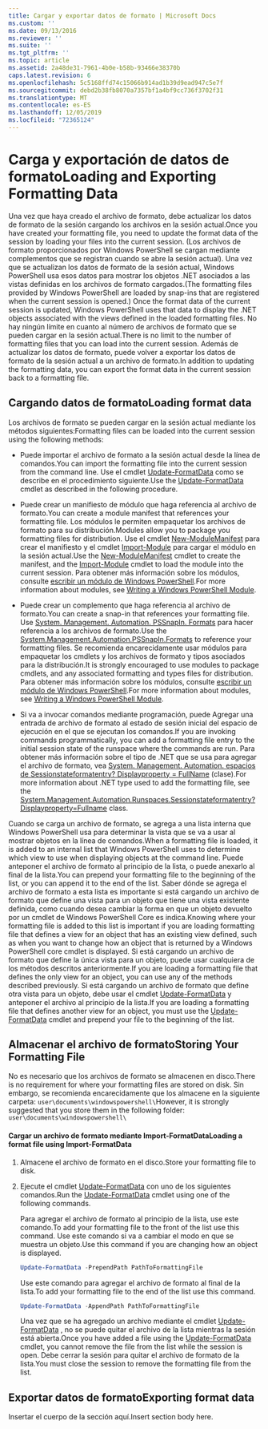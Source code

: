 ```yaml
---
title: Cargar y exportar datos de formato | Microsoft Docs
ms.custom: ''
ms.date: 09/13/2016
ms.reviewer: ''
ms.suite: ''
ms.tgt_pltfrm: ''
ms.topic: article
ms.assetid: 2a48de31-7961-4b0e-b58b-93466e38370b
caps.latest.revision: 6
ms.openlocfilehash: 5c5168ffd74c15066b914ad1b39d9ead947c5e7f
ms.sourcegitcommit: debd2b38fb8070a7357bf1a4bf9cc736f3702f31
ms.translationtype: MT
ms.contentlocale: es-ES
ms.lasthandoff: 12/05/2019
ms.locfileid: "72365124"
---
```

# <a name="loading-and-exporting-formatting-data"></a><span data-ttu-id="fba33-102">Carga y exportación de datos de formato</span><span class="sxs-lookup"><span data-stu-id="fba33-102">Loading and Exporting Formatting Data</span></span>

<span data-ttu-id="fba33-103">Una vez que haya creado el archivo de formato, debe actualizar los datos de formato de la sesión cargando los archivos en la sesión actual.</span><span class="sxs-lookup"><span data-stu-id="fba33-103">Once you have created your formatting file, you need to update the format data of the session by loading your files into the current session.</span></span> <span data-ttu-id="fba33-104">(Los archivos de formato proporcionados por Windows PowerShell se cargan mediante complementos que se registran cuando se abre la sesión actual). Una vez que se actualizan los datos de formato de la sesión actual, Windows PowerShell usa esos datos para mostrar los objetos .NET asociados a las vistas definidas en los archivos de formato cargados.</span><span class="sxs-lookup"><span data-stu-id="fba33-104">(The formatting files provided by Windows PowerShell are loaded by snap-ins that are registered when the current session is opened.) Once the format data of the current session is updated, Windows PowerShell uses that data to display the .NET objects associated with the views defined in the loaded formatting files.</span></span> <span data-ttu-id="fba33-105">No hay ningún límite en cuanto al número de archivos de formato que se pueden cargar en la sesión actual.</span><span class="sxs-lookup"><span data-stu-id="fba33-105">There is no limit to the number of formatting files that you can load into the current session.</span></span> <span data-ttu-id="fba33-106">Además de actualizar los datos de formato, puede volver a exportar los datos de formato de la sesión actual a un archivo de formato.</span><span class="sxs-lookup"><span data-stu-id="fba33-106">In addition to updating the formatting data, you can export the format data in the current session back to a formatting file.</span></span>

## <a name="loading-format-data"></a><span data-ttu-id="fba33-107">Cargando datos de formato</span><span class="sxs-lookup"><span data-stu-id="fba33-107">Loading format data</span></span>

<span data-ttu-id="fba33-108">Los archivos de formato se pueden cargar en la sesión actual mediante los métodos siguientes:</span><span class="sxs-lookup"><span data-stu-id="fba33-108">Formatting files can be loaded into the current session using the following methods:</span></span>

- <span data-ttu-id="fba33-109">Puede importar el archivo de formato a la sesión actual desde la línea de comandos.</span><span class="sxs-lookup"><span data-stu-id="fba33-109">You can import the formatting file into the current session from the command line.</span></span> <span data-ttu-id="fba33-110">Use el cmdlet [Update-FormatData](/powershell/module/Microsoft.PowerShell.Utility/Update-FormatData) como se describe en el procedimiento siguiente.</span><span class="sxs-lookup"><span data-stu-id="fba33-110">Use the [Update-FormatData](/powershell/module/Microsoft.PowerShell.Utility/Update-FormatData) cmdlet as described in the following procedure.</span></span>

- <span data-ttu-id="fba33-111">Puede crear un manifiesto de módulo que haga referencia al archivo de formato.</span><span class="sxs-lookup"><span data-stu-id="fba33-111">You can create a module manifest that references your formatting file.</span></span> <span data-ttu-id="fba33-112">Los módulos le permiten empaquetar los archivos de formato para su distribución.</span><span class="sxs-lookup"><span data-stu-id="fba33-112">Modules allow you to package you formatting files for distribution.</span></span> <span data-ttu-id="fba33-113">Use el cmdlet [New-ModuleManifest](/powershell/module/Microsoft.PowerShell.Core/New-ModuleManifest) para crear el manifiesto y el cmdlet [Import-Module](/powershell/module/Microsoft.PowerShell.Core/Import-Module) para cargar el módulo en la sesión actual.</span><span class="sxs-lookup"><span data-stu-id="fba33-113">Use the [New-ModuleManifest](/powershell/module/Microsoft.PowerShell.Core/New-ModuleManifest) cmdlet to create the manifest, and the [Import-Module](/powershell/module/Microsoft.PowerShell.Core/Import-Module) cmdlet to load the module into the current session.</span></span> <span data-ttu-id="fba33-114">Para obtener más información sobre los módulos, consulte [escribir un módulo de Windows PowerShell](../module/writing-a-windows-powershell-module.md).</span><span class="sxs-lookup"><span data-stu-id="fba33-114">For more information about modules, see [Writing a Windows PowerShell Module](../module/writing-a-windows-powershell-module.md).</span></span>

- <span data-ttu-id="fba33-115">Puede crear un complemento que haga referencia al archivo de formato.</span><span class="sxs-lookup"><span data-stu-id="fba33-115">You can create a snap-in that references your formatting file.</span></span> <span data-ttu-id="fba33-116">Use [System. Management. Automation. PSSnapIn. Formats](/dotnet/api/System.Management.Automation.PSSnapIn.Formats) para hacer referencia a los archivos de formato.</span><span class="sxs-lookup"><span data-stu-id="fba33-116">Use the [System.Management.Automation.PSSnapIn.Formats](/dotnet/api/System.Management.Automation.PSSnapIn.Formats) to reference your formatting files.</span></span> <span data-ttu-id="fba33-117">Se recomienda encarecidamente usar módulos para empaquetar los cmdlets y los archivos de formato y tipos asociados para la distribución.</span><span class="sxs-lookup"><span data-stu-id="fba33-117">It is strongly encouraged to use modules to package cmdlets, and any associated formatting and types files for distribution.</span></span> <span data-ttu-id="fba33-118">Para obtener más información sobre los módulos, consulte [escribir un módulo de Windows PowerShell](../module/writing-a-windows-powershell-module.md).</span><span class="sxs-lookup"><span data-stu-id="fba33-118">For more information about modules, see [Writing a Windows PowerShell Module](../module/writing-a-windows-powershell-module.md).</span></span>

- <span data-ttu-id="fba33-119">Si va a invocar comandos mediante programación, puede Agregar una entrada de archivo de formato al estado de sesión inicial del espacio de ejecución en el que se ejecutan los comandos.</span><span class="sxs-lookup"><span data-stu-id="fba33-119">If you are invoking commands programmatically, you can add a formatting file entry to the initial session state of the runspace where the commands are run.</span></span> <span data-ttu-id="fba33-120">Para obtener más información sobre el tipo de .NET que se usa para agregar el archivo de formato, vea [System. Management. Automation. espacios de Sessionstateformatentry? Displayproperty = FullName](/dotnet/api/System.Management.Automation.Runspaces.SessionStateFormatEntry) (clase).</span><span class="sxs-lookup"><span data-stu-id="fba33-120">For more information about .NET type used to add the formatting file, see the [System.Management.Automation.Runspaces.Sessionstateformatentry?Displayproperty=Fullname](/dotnet/api/System.Management.Automation.Runspaces.SessionStateFormatEntry) class.</span></span>

<span data-ttu-id="fba33-121">Cuando se carga un archivo de formato, se agrega a una lista interna que Windows PowerShell usa para determinar la vista que se va a usar al mostrar objetos en la línea de comandos.</span><span class="sxs-lookup"><span data-stu-id="fba33-121">When a formatting file is loaded, it is added to an internal list that Windows PowerShell uses to determine which view to use when displaying objects at the command line.</span></span> <span data-ttu-id="fba33-122">Puede anteponer el archivo de formato al principio de la lista, o puede anexarlo al final de la lista.</span><span class="sxs-lookup"><span data-stu-id="fba33-122">You can prepend your formatting file to the beginning of the list, or you can append it to the end of the list.</span></span> <span data-ttu-id="fba33-123">Saber dónde se agrega el archivo de formato a esta lista es importante si está cargando un archivo de formato que define una vista para un objeto que tiene una vista existente definida, como cuando desea cambiar la forma en que un objeto devuelto por un cmdlet de Windows PowerShell Core es  indica.</span><span class="sxs-lookup"><span data-stu-id="fba33-123">Knowing where your formatting file is added to this list is important if you are loading formatting file that defines a view for an object that has an existing view defined, such as when you want to change how an object that is returned by a Windows PowerShell core cmdlet is displayed.</span></span> <span data-ttu-id="fba33-124">Si está cargando un archivo de formato que define la única vista para un objeto, puede usar cualquiera de los métodos descritos anteriormente.</span><span class="sxs-lookup"><span data-stu-id="fba33-124">If you are loading a formatting file that defines the only view for an object, you can use any of the methods described previously.</span></span>  <span data-ttu-id="fba33-125">Si está cargando un archivo de formato que define otra vista para un objeto, debe usar el cmdlet [Update-FormatData](/powershell/module/Microsoft.PowerShell.Utility/Update-FormatData) y anteponer el archivo al principio de la lista.</span><span class="sxs-lookup"><span data-stu-id="fba33-125">If you are loading a formatting file that defines another view for an object, you must use the [Update-FormatData](/powershell/module/Microsoft.PowerShell.Utility/Update-FormatData) cmdlet and prepend your file to the beginning of the list.</span></span>

## <a name="storing-your-formatting-file"></a><span data-ttu-id="fba33-126">Almacenar el archivo de formato</span><span class="sxs-lookup"><span data-stu-id="fba33-126">Storing Your Formatting File</span></span>

<span data-ttu-id="fba33-127">No es necesario que los archivos de formato se almacenen en disco.</span><span class="sxs-lookup"><span data-stu-id="fba33-127">There is no requirement for where your formatting files are stored on disk.</span></span> <span data-ttu-id="fba33-128">Sin embargo, se recomienda encarecidamente que los almacene en la siguiente carpeta: `user\documents\windowspowershell\`</span><span class="sxs-lookup"><span data-stu-id="fba33-128">However, it is strongly suggested that you store them in the following folder: `user\documents\windowspowershell\`</span></span>

#### <a name="loading-a-format-file-using-import-formatdata"></a><span data-ttu-id="fba33-129">Cargar un archivo de formato mediante Import-FormatData</span><span class="sxs-lookup"><span data-stu-id="fba33-129">Loading a format file using Import-FormatData</span></span>

1. <span data-ttu-id="fba33-130">Almacene el archivo de formato en el disco.</span><span class="sxs-lookup"><span data-stu-id="fba33-130">Store your formatting file to disk.</span></span>

2. <span data-ttu-id="fba33-131">Ejecute el cmdlet [Update-FormatData](/powershell/module/Microsoft.PowerShell.Utility/Update-FormatData) con uno de los siguientes comandos.</span><span class="sxs-lookup"><span data-stu-id="fba33-131">Run the [Update-FormatData](/powershell/module/Microsoft.PowerShell.Utility/Update-FormatData) cmdlet using one of the following commands.</span></span>

   <span data-ttu-id="fba33-132">Para agregar el archivo de formato al principio de la lista, use este comando.</span><span class="sxs-lookup"><span data-stu-id="fba33-132">To add your formatting file to the front of the list use this command.</span></span> <span data-ttu-id="fba33-133">Use este comando si va a cambiar el modo en que se muestra un objeto.</span><span class="sxs-lookup"><span data-stu-id="fba33-133">Use this command if you are changing how an object is displayed.</span></span>

   ```powershell
   Update-FormatData -PrependPath PathToFormattingFile
   ```

   <span data-ttu-id="fba33-134">Use este comando para agregar el archivo de formato al final de la lista.</span><span class="sxs-lookup"><span data-stu-id="fba33-134">To add your formatting file to the end of the list use this command.</span></span>

   ```powershell
   Update-FormatData -AppendPath PathToFormattingFile
   ```

   <span data-ttu-id="fba33-135">Una vez que se ha agregado un archivo mediante el cmdlet [Update-FormatData](/powershell/module/Microsoft.PowerShell.Utility/Update-FormatData) , no se puede quitar el archivo de la lista mientras la sesión está abierta.</span><span class="sxs-lookup"><span data-stu-id="fba33-135">Once you have added a file using the [Update-FormatData](/powershell/module/Microsoft.PowerShell.Utility/Update-FormatData) cmdlet, you cannot remove the file from the list while the session is open.</span></span> <span data-ttu-id="fba33-136">Debe cerrar la sesión para quitar el archivo de formato de la lista.</span><span class="sxs-lookup"><span data-stu-id="fba33-136">You must close the session to remove the formatting file from the list.</span></span>

## <a name="exporting-format-data"></a><span data-ttu-id="fba33-137">Exportar datos de formato</span><span class="sxs-lookup"><span data-stu-id="fba33-137">Exporting format data</span></span>

<span data-ttu-id="fba33-138">Insertar el cuerpo de la sección aquí.</span><span class="sxs-lookup"><span data-stu-id="fba33-138">Insert section body here.</span></span>
